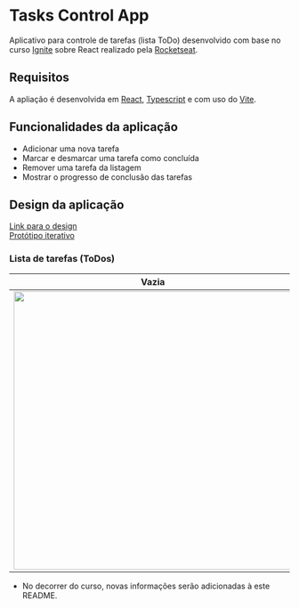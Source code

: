# Tasks Control App
Aplicativo para controle de tarefas (lista ToDo) desenvolvido com base no curso [Ignite](https://lp.rocketseat.com.br/ignite) sobre React realizado pela [Rocketseat](https://www.rocketseat.com.br/).

## Requisitos
A apliação é desenvolvida em [React](https://pt-br.reactjs.org/), [Typescript](https://www.typescriptlang.org/) e com uso do [Vite](https://vitejs.dev/).

## Funcionalidades da aplicação
- Adicionar uma nova tarefa
- Marcar e desmarcar uma tarefa como concluída
- Remover uma tarefa da listagem
- Mostrar o progresso de conclusão das tarefas

## Design da aplicação
[Link para o design](https://www.figma.com/file/wQey5CUWXRGnvzm6rNlwZ2/Tasks-Control-App?node-id=0%3A1&t=Zrhvhj0GHFmaIYis-0) \
[Protótipo iterativo](https://www.figma.com/proto/wQey5CUWXRGnvzm6rNlwZ2/Tasks-Control-App?node-id=12%3A106&scaling=min-zoom&page-id=0%3A1&starting-point-node-id=12%3A106)

### Lista de tarefas (ToDos)

 Vazia | Preenchida
:----:|:----------:
<img src="https://user-images.githubusercontent.com/27498357/213795732-bb209ab1-0d5b-4a19-9720-02343d8c2214.png" width=500px /> |  <img src="https://user-images.githubusercontent.com/27498357/213795732-bb209ab1-0d5b-4a19-9720-02343d8c2214.png" width=500px />

* No decorrer do curso, novas informações serão adicionadas à este README.

